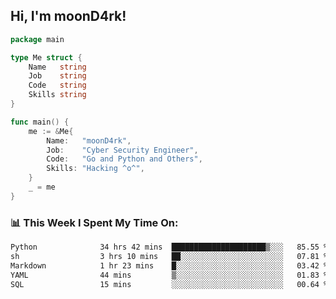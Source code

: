 <h2> Hi, I'm moonD4rk!</h2>

```go
package main

type Me struct {
	Name   string
	Job    string
	Code   string
	Skills string
}

func main() {
	me := &Me{
		Name:   "moonD4rk",
		Job:    "Cyber Security Engineer",
		Code:   "Go and Python and Others",
		Skills: "Hacking ^o^",
	}
	_ = me
}
```

<h3>📊 This Week I Spent My Time On:</h3>
<!-- <img align='right' src="https://github-readme-stats.vercel.app/api?username=moond4rk&show_icons=true&theme=radical", width="300" height="150"> -->

<!--START_SECTION:waka-->

```txt
Python              34 hrs 42 mins  █████████████████████▒░░░   85.55 %
sh                  3 hrs 10 mins   ██░░░░░░░░░░░░░░░░░░░░░░░   07.81 %
Markdown            1 hr 23 mins    █░░░░░░░░░░░░░░░░░░░░░░░░   03.42 %
YAML                44 mins         ▒░░░░░░░░░░░░░░░░░░░░░░░░   01.83 %
SQL                 15 mins         ░░░░░░░░░░░░░░░░░░░░░░░░░   00.64 %
```

<!--END_SECTION:waka-->

